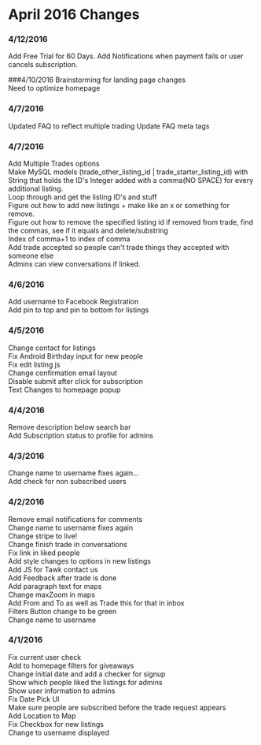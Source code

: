 # April 2016 Changes

### 4/12/2016
Add Free Trial for 60 Days.
Add Notifications when payment fails or user cancels subscription.

###4/10/2016
Brainstorming for landing page changes  
Need to optimize homepage

### 4/7/2016
Updated FAQ to reflect multiple trading
Update FAQ meta tags

### 4/7/2016  
Add Multiple Trades options  
Make MySQL models (trade_other_listing_id | trade_starter_listing_id) with String that holds the ID's Integer added with a comma(NO SPACE) for every additional listing.  
Loop through and get the listing ID's and stuff  
Figure out how to add new listings + make like an x or something for remove.  
Figure out how to remove the specified listing id if removed from trade, find the commas, see if it equals and delete/substring  
Index of comma+1 to index of comma  
Add trade accepted so people can't trade things they accepted with someone else  
Admins can view conversations if linked.  

### 4/6/2016
Add username to Facebook Registration  
Add pin to top and pin to bottom for listings  

### 4/5/2016
Change contact for listings  
Fix Android Birthday input for new people  
Fix edit listing js  
Change confirmation email layout  
Disable submit after click for subscription  
Text Changes to homepage popup  

### 4/4/2016
Remove description below search bar  
Add Subscription status to profile for admins  

### 4/3/2016
Change name to username fixes again...  
Add check for non subscribed users  

### 4/2/2016
Remove email notifications for comments  
Change name to username fixes again  
Change stripe to live!  
Change finish trade in conversations  
Fix link in liked people  
Add style changes to options in new listings  
Add JS for Tawk contact us  
Add Feedback after trade is done  
Add paragraph text for maps  
Change maxZoom in maps  
Add From and To as well as Trade this for that in inbox  
Filters Button change to be green  
Change name to username  

### 4/1/2016
Fix current user check  
Add to homepage filters for giveaways  
Change initial date and add a checker for signup  
Show which people liked the listings for admins  
Show user information to admins  
Fix Date Pick UI  
Make sure people are subscribed before the trade request appears  
Add Location to Map  
Fix Checkbox for new listings  
Change to username displayed  
